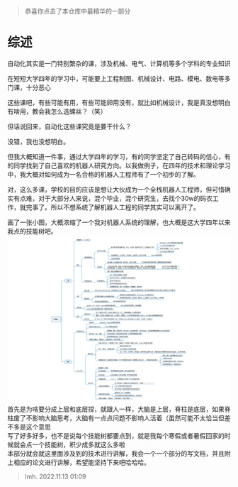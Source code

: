 > 恭喜你点击了本仓库中最精华的一部分
  
  
# 综述
自动化其实是一门特别繁杂的课，涉及机械、电气、计算机等多个学科的专业知识  
  
在短短大学四年的学习中，可能要上工程制图、机械设计、电路、模电、数电等多门课，十分恶心  
  
这些课吧，有些可能有用，有些可能卵用没有，就比如机械设计，我是真没想明白有啥用，教会我怎么选螺丝？（笑）  
  
但话说回来，自动化这些课究竟是要干什么？  
  
没错，我也没想明白。  
  
但我大概知道一件事，通过大学四年的学习，有的同学坚定了自己转码的信心，有的同学找到了自己喜欢的机器人研究方向。以我做例子，在四年的技术和理论学习中，我大概对如何成为一名合格的机器人工程师有了一个初步的了解。  
  
对，这么多课，学校的目的应该是想让大伙成为一个全栈机器人工程师，但可惜确实有点难，对于大部分人来说，混个毕业，混个研究生，去找个30w的码农工作，就完事了。所以不想系统了解机器人工程的同学其实可以离开了。

画了一张小图，大概浓缩了一个我对机器人系统的理解，也大概是这大学四年以来我点的技能树吧。  
![Alt text](../pic/robot.png)
首先是为啥要分成上层和底层捏，就跟人一样，大脑是上层，脊柱是底层，如果脊柱废了不影响大脑思考，大脑有一点点问题不影响人活着（虽然可能不太恰当但差不多是这个意思  
写了好多好多，也不是说每个技能树都要点到，就是我每个寒假或者暑假回家的时候就会点一个技能树，积少成多就这么多啦  
本部分就会就这里面涉及到的技术进行讲解，我会一个一个部分的写文档，并且附上相应的论文进行讲解，希望能坚持下来吧哈哈哈。

> lmh. 2022.11.13 01:09
